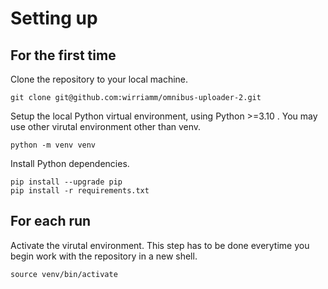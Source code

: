 # Setting up

## For the first time

Clone the repository to your local machine.

    git clone git@github.com:wirriamm/omnibus-uploader-2.git

Setup the local Python virtual environment, using Python >=3.10 . You may use other virutal environment other than venv.

    python -m venv venv

Install Python dependencies.

    pip install --upgrade pip
    pip install -r requirements.txt

## For each run

Activate the virutal environment. This step has to be done everytime you begin work with the repository in a new shell.

    source venv/bin/activate
